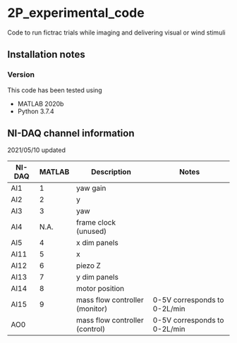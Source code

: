 # 2P_experimental_code
Code to run fictrac trials while imaging and delivering visual or wind stimuli

## Installation notes
### Version
This code has been tested using
- MATLAB 2020b
- Python 3.7.4

## NI-DAQ channel information
2021/05/10 updated

| NI-DAQ  | MATLAB | Description | Notes |
| ------- |------- | ----------- | ----- |
| AI1 | 1 | yaw gain ||
| AI2 | 2 | y ||
| AI3 | 3 | yaw ||
| AI4 | N.A.| frame clock (unused)||
| AI5 | 4 | x dim panels ||
| AI11 | 5 | x ||
| AI12 | 6 | piezo Z ||
| AI13 | 7 | y dim panels ||
| AI14 | 8 | motor position ||
| AI15 | 9 | mass flow controller (monitor) | 0-5V corresponds to 0-2L/min |
| AO0 |  | mass flow controller (control) | 0-5V corresponds to 0-2L/min |
